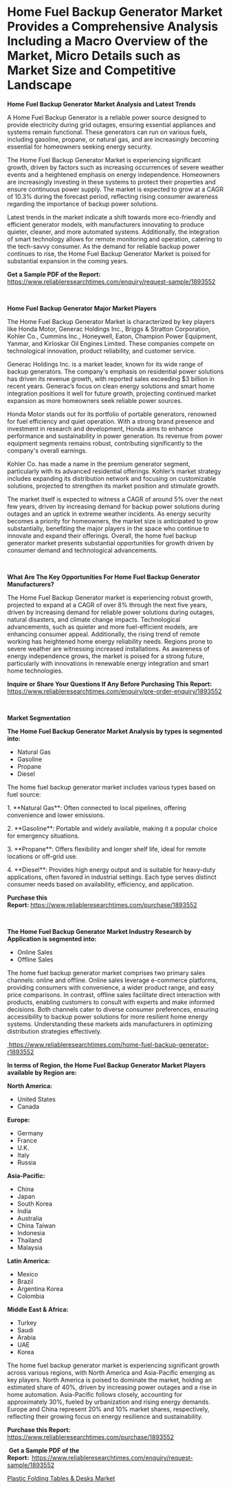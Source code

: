 <p><h1>Home Fuel Backup Generator Market Provides a Comprehensive Analysis Including a Macro Overview of the Market, Micro Details such as Market Size and Competitive Landscape</h1></p><p><strong>Home Fuel Backup Generator Market Analysis and Latest Trends</strong></p>
<p><p>A Home Fuel Backup Generator is a reliable power source designed to provide electricity during grid outages, ensuring essential appliances and systems remain functional. These generators can run on various fuels, including gasoline, propane, or natural gas, and are increasingly becoming essential for homeowners seeking energy security.</p><p>The Home Fuel Backup Generator Market is experiencing significant growth, driven by factors such as increasing occurrences of severe weather events and a heightened emphasis on energy independence. Homeowners are increasingly investing in these systems to protect their properties and ensure continuous power supply. The market is expected to grow at a CAGR of 10.3% during the forecast period, reflecting rising consumer awareness regarding the importance of backup power solutions.</p><p>Latest trends in the market indicate a shift towards more eco-friendly and efficient generator models, with manufacturers innovating to produce quieter, cleaner, and more automated systems. Additionally, the integration of smart technology allows for remote monitoring and operation, catering to the tech-savvy consumer. As the demand for reliable backup power continues to rise, the Home Fuel Backup Generator Market is poised for substantial expansion in the coming years.</p></p>
<p><strong>Get a Sample PDF of the Report:&nbsp;</strong> <a href="https://www.reliableresearchtimes.com/enquiry/request-sample/1893552?utm_campaign=3060&utm_medium=2&utm_source=Github&utm_content=ia&utm_term=06042025&utm_id=home-fuel-backup-generator">https://www.reliableresearchtimes.com/enquiry/request-sample/1893552</a></p>
<p>&nbsp;</p>
<p><strong>Home Fuel Backup Generator Major Market Players</strong></p>
<p><p>The Home Fuel Backup Generator Market is characterized by key players like Honda Motor, Generac Holdings Inc., Briggs & Stratton Corporation, Kohler Co., Cummins Inc., Honeywell, Eaton, Champion Power Equipment, Yanmar, and Kirloskar Oil Engines Limited. These companies compete on technological innovation, product reliability, and customer service.</p><p>Generac Holdings Inc. is a market leader, known for its wide range of backup generators. The company's emphasis on residential power solutions has driven its revenue growth, with reported sales exceeding $3 billion in recent years. Generac’s focus on clean energy solutions and smart home integration positions it well for future growth, projecting continued market expansion as more homeowners seek reliable power sources.</p><p>Honda Motor stands out for its portfolio of portable generators, renowned for fuel efficiency and quiet operation. With a strong brand presence and investment in research and development, Honda aims to enhance performance and sustainability in power generation. Its revenue from power equipment segments remains robust, contributing significantly to the company's overall earnings.</p><p>Kohler Co. has made a name in the premium generator segment, particularly with its advanced residential offerings. Kohler’s market strategy includes expanding its distribution network and focusing on customizable solutions, projected to strengthen its market position and stimulate growth.</p><p>The market itself is expected to witness a CAGR of around 5% over the next few years, driven by increasing demand for backup power solutions during outages and an uptick in extreme weather incidents. As energy security becomes a priority for homeowners, the market size is anticipated to grow substantially, benefiting the major players in the space who continue to innovate and expand their offerings. Overall, the home fuel backup generator market presents substantial opportunities for growth driven by consumer demand and technological advancements.</p></p>
<p>&nbsp;</p>
<p><strong>What Are The Key Opportunities For Home Fuel Backup Generator Manufacturers?</strong></p>
<p><p>The Home Fuel Backup Generator market is experiencing robust growth, projected to expand at a CAGR of over 8% through the next five years, driven by increasing demand for reliable power solutions during outages, natural disasters, and climate change impacts. Technological advancements, such as quieter and more fuel-efficient models, are enhancing consumer appeal. Additionally, the rising trend of remote working has heightened home energy reliability needs. Regions prone to severe weather are witnessing increased installations. As awareness of energy independence grows, the market is poised for a strong future, particularly with innovations in renewable energy integration and smart home technologies.</p></p>
<p><strong>Inquire or Share Your Questions If Any Before Purchasing This Report:</strong> <a href="https://www.reliableresearchtimes.com/enquiry/pre-order-enquiry/1893552?utm_campaign=3060&utm_medium=2&utm_source=Github&utm_content=ia&utm_term=06042025&utm_id=home-fuel-backup-generator">https://www.reliableresearchtimes.com/enquiry/pre-order-enquiry/1893552</a></p>
<p>&nbsp;</p>
<p><strong>Market Segmentation</strong></p>
<p><strong>The Home Fuel Backup Generator Market Analysis by types is segmented into:</strong></p>
<p><ul><li>Natural Gas</li><li>Gasoline</li><li>Propane</li><li>Diesel</li></ul></p>
<p><p>The home fuel backup generator market includes various types based on fuel source: </p><p>1. **Natural Gas**: Often connected to local pipelines, offering convenience and lower emissions.</p><p>2. **Gasoline**: Portable and widely available, making it a popular choice for emergency situations.</p><p>3. **Propane**: Offers flexibility and longer shelf life, ideal for remote locations or off-grid use.</p><p>4. **Diesel**: Provides high energy output and is suitable for heavy-duty applications, often favored in industrial settings. Each type serves distinct consumer needs based on availability, efficiency, and application.</p></p>
<p><strong>Purchase this Report:&nbsp;</strong><a href="https://www.reliableresearchtimes.com/purchase/1893552?utm_campaign=3060&utm_medium=2&utm_source=Github&utm_content=ia&utm_term=06042025&utm_id=home-fuel-backup-generator">https://www.reliableresearchtimes.com/purchase/1893552</a></p>
<p>&nbsp;</p>
<p><strong>The Home Fuel Backup Generator Market Industry Research by Application is segmented into:</strong></p>
<p><ul><li>Online Sales</li><li>Offline Sales</li></ul></p>
<p><p>The home fuel backup generator market comprises two primary sales channels: online and offline. Online sales leverage e-commerce platforms, providing consumers with convenience, a wider product range, and easy price comparisons. In contrast, offline sales facilitate direct interaction with products, enabling customers to consult with experts and make informed decisions. Both channels cater to diverse consumer preferences, ensuring accessibility to backup power solutions for more resilient home energy systems. Understanding these markets aids manufacturers in optimizing distribution strategies effectively.</p></p>
<p><a href="https://www.reliableresearchtimes.com/home-fuel-backup-generator-r1893552?utm_campaign=3060&utm_medium=2&utm_source=Github&utm_content=ia&utm_term=06042025&utm_id=home-fuel-backup-generator">&nbsp;https://www.reliableresearchtimes.com/home-fuel-backup-generator-r1893552</a></p>
<p><strong>In terms of Region, the Home Fuel Backup Generator Market Players available by Region are:</strong></p>
<p>
    <p> <strong> North America: </strong>
        <ul>
            <li>United States</li>
            <li>Canada</li>
        </ul>
        </p> 
    <p> <strong> Europe: </strong>
        <ul>
            <li>Germany</li>
            <li>France</li>
            <li>U.K.</li>
            <li>Italy</li>
            <li>Russia</li>
        </ul>
        </p> 
    <p> <strong> Asia-Pacific: </strong>
        <ul>
            <li>China</li>
            <li>Japan</li>
            <li>South Korea</li>
            <li>India</li>
            <li>Australia</li>
            <li>China Taiwan</li>
            <li>Indonesia</li>
            <li>Thailand</li>
            <li>Malaysia</li>
        </ul>
        </p> 
    <p> <strong> Latin America: </strong>
        <ul>
            <li>Mexico</li>
            <li>Brazil</li>
            <li>Argentina Korea</li>
            <li>Colombia</li>
        </ul>
        </p> 
    <p> <strong> Middle East & Africa: </strong>
        <ul>
            <li>Turkey</li>
            <li>Saudi</li>
            <li>Arabia</li>
            <li>UAE</li>
            <li>Korea</li>
        </ul>
    </p>
    </p>
<p><p>The home fuel backup generator market is experiencing significant growth across various regions, with North America and Asia-Pacific emerging as key players. North America is poised to dominate the market, holding an estimated share of 40%, driven by increasing power outages and a rise in home automation. Asia-Pacific follows closely, accounting for approximately 30%, fueled by urbanization and rising energy demands. Europe and China represent 20% and 10% market shares, respectively, reflecting their growing focus on energy resilience and sustainability.</p></p>
<p><strong>Purchase this Report: </strong><a href="https://www.reliableresearchtimes.com/purchase/1893552?utm_campaign=3060&utm_medium=2&utm_source=Github&utm_content=ia&utm_term=06042025&utm_id=home-fuel-backup-generator">https://www.reliableresearchtimes.com/purchase/1893552</a></p>
<p>&nbsp;<strong>Get a Sample PDF of the Report:&nbsp;&nbsp;</strong><a href="https://www.reliableresearchtimes.com/enquiry/request-sample/1893552?utm_campaign=3060&utm_medium=2&utm_source=Github&utm_content=ia&utm_term=06042025&utm_id=home-fuel-backup-generator">https://www.reliableresearchtimes.com/enquiry/request-sample/1893552</a></p>
<p><strong></strong></p>
<p><p><a href="https://github.com/ternainglin/Market-Research-Report-List-1/blob/main/plastic-folding-tables-desks-market.md?utm_campaign=3060&utm_medium=2&utm_source=Github&utm_content=ia&utm_term=06042025&utm_id=home-fuel-backup-generator">Plastic Folding Tables & Desks Market</a></p></p>
